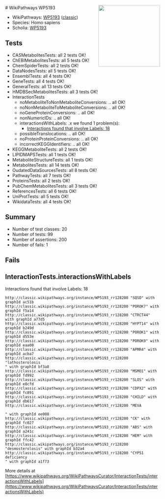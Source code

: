 <img style="float: right; width: 200px" src="https://upload.wikimedia.org/wikipedia/commons/thumb/8/83/Wplogo_with_text_500.png/640px-Wplogo_with_text_500.png" />
# WikiPathways WP5193

* WikiPathways: [WP5193](https://wikipathways.org/pathways/WP5193) ([classic](https://classic.wikipathways.org/instance/WP5193))
* Species: Homo sapiens
* Scholia: [WP5193](https://scholia.toolforge.org/wikipathways/WP5193)
## Tests
* CASMetabolitesTests: all 2 tests OK!
* ChEBIMetabolitesTests: all 5 tests OK!
* ChemSpiderTests: all 2 tests OK!
* DataNodesTests: all 5 tests OK!
* EnsemblTests: all 4 tests OK!
* GeneTests: all 4 tests OK!
* GeneralTests: all 13 tests OK!
* HMDBSecMetabolitesTests: all 3 tests OK!
* InteractionTests
    * noMetaboliteToNonMetaboliteConversions: .. all OK!
    * noNonMetaboliteToMetaboliteConversions: .. all OK!
    * noGeneProteinConversions: .. all OK!
    * nonNumericIDs: .. all OK!
    * interactionsWithLabels: .x we found 1 problem(s):
        * [Interactions found that involve Labels: 18](#fe97a8c0)
    * possibleTranslocations: .. all OK!
    * noProteinProteinConversions: .. all OK!
    * incorrectKEGGIdentifiers: .. all OK!
* KEGGMetaboliteTests: all 2 tests OK!
* LIPIDMAPSTests: all 1 tests OK!
* MetaboliteStructureTests: all 1 tests OK!
* MetabolitesTests: all 14 tests OK!
* OudatedDataSourcesTests: all 8 tests OK!
* PathwayTests: all 7 tests OK!
* ProteinsTests: all 2 tests OK!
* PubChemMetabolitesTests: all 3 tests OK!
* ReferencesTests: all 6 tests OK!
* UniProtTests: all 5 tests OK!
* WikidataTests: all 4 tests OK!


## Summary

* Number of test classes: 20
* Number of tests: 99
* Number of assertions: 200
* Number of fails: 1

## Fails

<a name="fe97a8c0" />

## InteractionTests.interactionsWithLabels

Interactions found that involve Labels: 18
```
http://classic.wikipathways.org/instance/WP5193_rr128200 "SQSD" with graphId ac51b
http://classic.wikipathways.org/instance/WP5193_rr128200 "POROK7" with graphId f5a14
http://classic.wikipathways.org/instance/WP5193_rr128200 "CTRCT44" with graphId a77d5
http://classic.wikipathways.org/instance/WP5193_rr128200 "HYPT14" with graphId b249d
http://classic.wikipathways.org/instance/WP5193_rr128200 "POROK1" with graphId d553e
http://classic.wikipathways.org/instance/WP5193_rr128200 "POROK9" with graphId eaa00
http://classic.wikipathways.org/instance/WP5193_rr128200 "APMR4" with graphId acba7
http://classic.wikipathways.org/instance/WP5193_rr128200 "lathosterolosis
" with graphId bf3a8
http://classic.wikipathways.org/instance/WP5193_rr128200 "MSMO1" with graphId fd992
http://classic.wikipathways.org/instance/WP5193_rr128200 "SLOS" with graphId e8cfd
http://classic.wikipathways.org/instance/WP5193_rr128200 "CDPX2" with graphId fc891
http://classic.wikipathways.org/instance/WP5193_rr128200 "CHILD" with graphId db617
http://classic.wikipathways.org/instance/WP5193_rr128200 "MEVA

" with graphId ee008
http://classic.wikipathways.org/instance/WP5193_rr128200 "CK" with graphId fc027
http://classic.wikipathways.org/instance/WP5193_rr128200 "ABS" with graphId a241c
http://classic.wikipathways.org/instance/WP5193_rr128200 "HEM" with graphId ffc42
http://classic.wikipathways.org/instance/WP5193_rr128200 "desmosterolosis" with graphId b32a4
http://classic.wikipathways.org/instance/WP5193_rr128200 "CYP51 deficiency
" with graphId a1f73
```

More details at [https://www.wikipathways.org/WikiPathwaysCurator/InteractionTests/interactionsWithLabels](https://www.wikipathways.org/WikiPathwaysCurator/InteractionTests/interactionsWithLabels)

